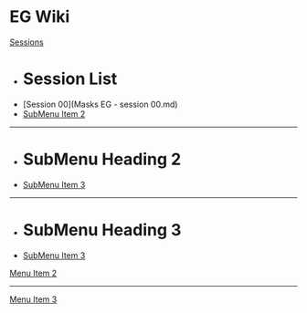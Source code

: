 # EG Wiki

[Sessions]()

  * # Session List
  * [Session 00](Masks EG - session 00.md)
  * [SubMenu Item 2](subitem2.md)

----

  * # SubMenu Heading 2
  * [SubMenu Item 3](subitem3.md)

----

  * # SubMenu Heading 3
  * [SubMenu Item 3](subitem3.md)

[Menu Item 2](item2.md)

----

[Menu Item 3](item3.md)